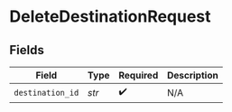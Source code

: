 # DeleteDestinationRequest


## Fields

| Field              | Type               | Required           | Description        |
| ------------------ | ------------------ | ------------------ | ------------------ |
| `destination_id`   | *str*              | :heavy_check_mark: | N/A                |